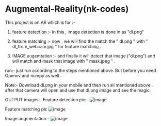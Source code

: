 # Augmental-Reality(nk-codes)
This project is on AR which is for :-

1) feature detection :- In this , image detection is done in as "dl.png"

2) feature matching :- now , we will find the match the " dl.png " with " dl_from_webcam.jpg " for feature matching .

3) IMAGE augemtation :- and finally it will detect that image ("dl.png") and will match and mask that image with " mask.jpeg " .

run:-
just run according to the steps mentioned above. But before you need Opencv and numpy as well .

Note:- Download dl.png in your mobile and then run all mentioned above .
after that camera will open and use that dl.png image and see the magic.

OUTPUT images:-
Feature detection pic:-
![image](https://user-images.githubusercontent.com/89216667/153774873-bb3f971b-10bc-4309-a055-74b92f5e0202.png)

Feature matching pic
![image](https://user-images.githubusercontent.com/89216667/153774892-1212f642-c2b0-4e5f-9c9a-f3b6ca8a1daa.png)

Image augmentation:-
![image](https://user-images.githubusercontent.com/89216667/153774943-c5931795-3d58-402a-9bea-d15b150cd069.png)


